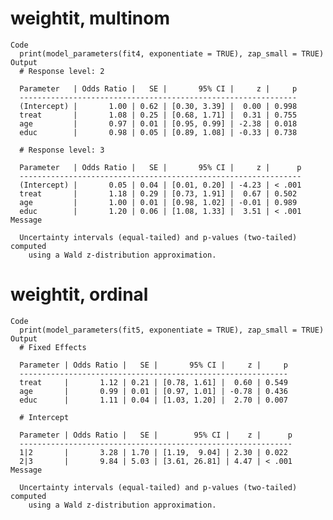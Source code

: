 # weightit, multinom

    Code
      print(model_parameters(fit4, exponentiate = TRUE), zap_small = TRUE)
    Output
      # Response level: 2
      
      Parameter   | Odds Ratio |   SE |       95% CI |     z |     p
      --------------------------------------------------------------
      (Intercept) |       1.00 | 0.62 | [0.30, 3.39] |  0.00 | 0.998
      treat       |       1.08 | 0.25 | [0.68, 1.71] |  0.31 | 0.755
      age         |       0.97 | 0.01 | [0.95, 0.99] | -2.38 | 0.018
      educ        |       0.98 | 0.05 | [0.89, 1.08] | -0.33 | 0.738
      
      # Response level: 3
      
      Parameter   | Odds Ratio |   SE |       95% CI |     z |      p
      ---------------------------------------------------------------
      (Intercept) |       0.05 | 0.04 | [0.01, 0.20] | -4.23 | < .001
      treat       |       1.18 | 0.29 | [0.73, 1.91] |  0.67 | 0.502 
      age         |       1.00 | 0.01 | [0.98, 1.02] | -0.01 | 0.989 
      educ        |       1.20 | 0.06 | [1.08, 1.33] |  3.51 | < .001
    Message
      
      Uncertainty intervals (equal-tailed) and p-values (two-tailed) computed
        using a Wald z-distribution approximation.

# weightit, ordinal

    Code
      print(model_parameters(fit5, exponentiate = TRUE), zap_small = TRUE)
    Output
      # Fixed Effects
      
      Parameter | Odds Ratio |   SE |       95% CI |     z |     p
      ------------------------------------------------------------
      treat     |       1.12 | 0.21 | [0.78, 1.61] |  0.60 | 0.549
      age       |       0.99 | 0.01 | [0.97, 1.01] | -0.78 | 0.436
      educ      |       1.11 | 0.04 | [1.03, 1.20] |  2.70 | 0.007
      
      # Intercept
      
      Parameter | Odds Ratio |   SE |        95% CI |    z |      p
      -------------------------------------------------------------
      1|2       |       3.28 | 1.70 | [1.19,  9.04] | 2.30 | 0.022 
      2|3       |       9.84 | 5.03 | [3.61, 26.81] | 4.47 | < .001
    Message
      
      Uncertainty intervals (equal-tailed) and p-values (two-tailed) computed
        using a Wald z-distribution approximation.

